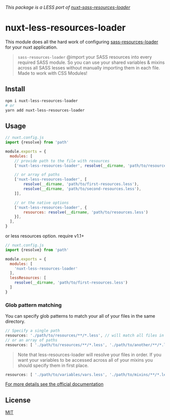 _This package is a LESS port of [nuxt-sass-resources-loader](https://github.com/anteriovieira/nuxt-sass-resources-loader)_

# nuxt-less-resources-loader

This module does all the hard work of configuring [sass-resources-loader](https://github.com/shakacode/sass-resources-loader) for your nuxt application.

> `sass-resources-loader` @import your SASS resources into every required SASS module. So you can use your shared variables & mixins across all SASS lesses without manually importing them in each file. Made to work with CSS Modules!

## Install

```sh
npm i nuxt-less-resources-loader
# or
yarn add nuxt-less-resources-loader
```

## Usage

```js
// nuxt.config.js
import {resolve} from 'path'

module.exports = {
  modules: [
    // provide path to the file with resources
    ['nuxt-less-resources-loader', resolve(__dirname, 'path/to/resources.less')],

    // or array of paths
    ['nuxt-less-resources-loader', [
        resolve(__dirname, 'path/to/first-resources.less'),
        resolve(__dirname, 'path/to/second-resources.less'),
    ]],

    // or the native options
    ['nuxt-less-resources-loader', {
        resources: resolve(__dirname, 'path/to/resources.less')
    }],
  ],
}
```

or less resources option. require v1.1+

```js
// nuxt.config.js
import {resolve} from 'path'

module.exports = {
  modules: [
    'nuxt-less-resources-loader'
  ],
  lessResources: [
    resolve(__dirname, 'path/to/first-resources.less')
  ]
}
```

### Glob pattern matching

You can specify glob patterns to match your all of your files in the same directory.

```js
// Specify a single path
resources: './path/to/resources/**/*.less', // will match all files in folder and subdirectories
// or an array of paths
resources: [ './path/to/resources/**/*.less', './path/to/another/**/*.less' ]
```

> Note that less-resources-loader will resolve your files in order. If you want your variables to be accessed across all of your mixins you should specify them in first place.

```js
resources: [ './path/to/variables/vars.less', './path/to/mixins/**/*.less' ]
```

[For more details see the official documentation](https://github.com/shakacode/sass-resources-loader#usage)

## License

[MIT](http://opensource.org/licenses/MIT)

